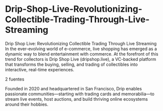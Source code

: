 # Drip-Shop-Live-Revolutionizing-Collectible-Trading-Through-Live-Streaming
Drip Shop Live: Revolutionizing Collectible Trading Through Live Streaming
In the ever-evolving world of e-commerce, live shopping has emerged as a dynamic way to blend entertainment with commerce. At the forefront of this trend for collectors is Drip Shop Live (dripshop.live), a VC-backed platform that transforms the buying, selling, and trading of collectibles into interactive, real-time experiences. 

2 fuentes

 Founded in 2020 and headquartered in San Francisco, Drip enables passionate communities—starting with trading cards and memorabilia—to stream live events, host auctions, and build thriving online ecosystems around their hobbies. 

